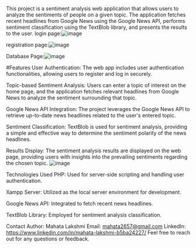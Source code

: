 
This project is a sentiment analysis web application that allows users to analyze the sentiments of people on a given topic. The application fetches recent headlines from Google News using the Google News API, performs sentiment classification using the TextBlob library, and presents the results to the user.
login page:![image](https://github.com/user-attachments/assets/4afc6e97-3de1-4c24-b6d3-b30e3d169f96)

registration page:![image](https://github.com/user-attachments/assets/843f984f-9977-4cbf-9d9b-3898dc6f6b50)


Database Page:![image](https://github.com/user-attachments/assets/5d2c90ad-e245-4d70-9782-19c78692d0dd)

#Features
User Authentication: The web app includes user authentication functionalities, allowing users to register and log in securely.

Topic-based Sentiment Analysis: Users can enter a topic of interest on the home page, and the application fetches relevant headlines from Google News to analyze the sentiment surrounding that topic.

Google News API Integration: The project leverages the Google News API to retrieve up-to-date news headlines related to the user's entered topic.

Sentiment Classification: TextBlob is used for sentiment analysis, providing a simple and effective way to determine the sentiment polarity of the news headlines.

Results Display: The sentiment analysis results are displayed on the web page, providing users with insights into the prevailing sentiments regarding the chosen topic.
![image](https://github.com/user-attachments/assets/84033bfd-559c-456d-a9fb-8f0b8a32e44f)


Technologies Used
PHP: Used for server-side scripting and handling user authentication.

Xampp Server: Utilized as the local server environment for development.

Google News API: Integrated to fetch recent news headlines.

TextBlob Library: Employed for sentiment analysis classification.

Contact
Author: Mahata Lakshmi
Email: mahata2657@gmail.com
LinkedIn: https://www.linkedin.com/in/mahata-lakshmi-b5ba24227/
Feel free to reach out for any questions or feedback.
